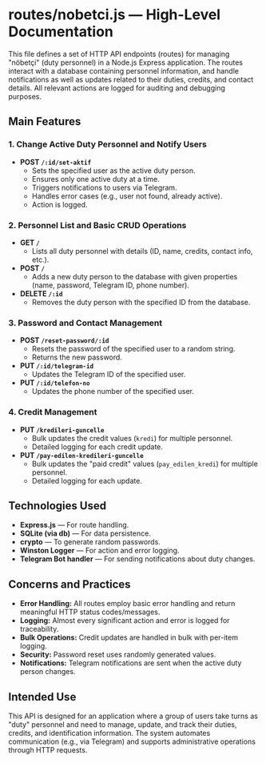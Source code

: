 # routes/nobetci.js — High-Level Documentation

This file defines a set of HTTP API endpoints (routes) for managing "nöbetçi" (duty personnel) in a Node.js Express application. The routes interact with a database containing personnel information, and handle notifications as well as updates related to their duties, credits, and contact details. All relevant actions are logged for auditing and debugging purposes.

## Main Features

### 1. Change Active Duty Personnel and Notify Users
- **POST `/:id/set-aktif`**
  - Sets the specified user as the active duty person.
  - Ensures only one active duty at a time.
  - Triggers notifications to users via Telegram.
  - Handles error cases (e.g., user not found, already active).
  - Action is logged.

### 2. Personnel List and Basic CRUD Operations
- **GET `/`**
  - Lists all duty personnel with details (ID, name, credits, contact info, etc.).
- **POST `/`**
  - Adds a new duty person to the database with given properties (name, password, Telegram ID, phone number).
- **DELETE `/:id`**
  - Removes the duty person with the specified ID from the database.

### 3. Password and Contact Management
- **POST `/reset-password/:id`**
  - Resets the password of the specified user to a random string.
  - Returns the new password.
- **PUT `/:id/telegram-id`**
  - Updates the Telegram ID of the specified user.
- **PUT `/:id/telefon-no`**
  - Updates the phone number of the specified user.

### 4. Credit Management
- **PUT `/kredileri-guncelle`**
  - Bulk updates the credit values (`kredi`) for multiple personnel.
  - Detailed logging for each credit update.
- **PUT `/pay-edilen-kredileri-guncelle`**
  - Bulk updates the "paid credit" values (`pay_edilen_kredi`) for multiple personnel.
  - Detailed logging for each update.

## Technologies Used

- **Express.js** — For route handling.
- **SQLite (via db)** — For data persistence.
- **crypto** — To generate random passwords.
- **Winston Logger** — For action and error logging.
- **Telegram Bot handler** — For sending notifications about duty changes.

## Concerns and Practices

- **Error Handling:** All routes employ basic error handling and return meaningful HTTP status codes/messages.
- **Logging:** Almost every significant action and error is logged for traceability.
- **Bulk Operations:** Credit updates are handled in bulk with per-item logging.
- **Security:** Password reset uses randomly generated values.
- **Notifications:** Telegram notifications are sent when the active duty person changes.

## Intended Use

This API is designed for an application where a group of users take turns as "duty" personnel and need to manage, update, and track their duties, credits, and identification information. The system automates communication (e.g., via Telegram) and supports administrative operations through HTTP requests.